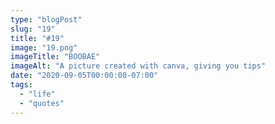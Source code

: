 ```yaml
---
type: "blogPost"
slug: "19"
title: "#19"
image: "19.png"
imageTitle: "BOOBAE"
imageAlt: "A picture created with canva, giving you tips"
date: "2020-09-05T00:00:00-07:00"
tags:
  - "life"
  - "quotes"
---
```


